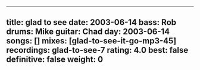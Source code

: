 
---
title: glad to see
date: 2003-06-14
bass:	Rob
drums:	Mike
guitar:	Chad
day: 2003-06-14
songs: []
mixes: [glad-to-see-it-go-mp3-45]
recordings: glad-to-see-7
rating: 4.0
best: false
definitive: false
weight: 0
---

